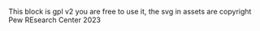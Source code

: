 This block is gpl v2 you are free to use it, the svg in assets are copyright Pew REsearch Center 2023
